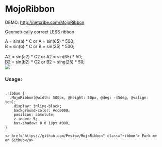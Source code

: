 MojoRibbon
==========
DEMO: http://netcribe.com/MojoRibbon

Geometrically correct LESS ribbon

A = sin(a) * C or A = sin(65) * 500; <br>
B = sin(b) * C or B = sin(25) * 500; <br>
<br>
A2 = sin(a2) * C2 or A2 = sin(65) * 50; <br>
B2 = sin(b2) * C2 or B2 = sing(25) * 50; <br>
<img src="http://img-fotki.yandex.ru/get/9154/188626415.0/0_c0d90_2a74afc9_orig">

<h3>Usage:</h3>

<pre><code>
.ribbon {
  .MojoRibbon(@width: 500px, @height: 50px, @deg: -45deg, @valign: top);
	display: inline-block;
	background-color: #cc0000;
	position: absolute;
	z-index: 5;
	box-shadow: 0 0 10px #000;
}

&lt;a href="https://github.com/Pestov/MojoRibbon" class="ribbon"&gt; Fork me on Github&lt;/a&gt;
</code></pre>
